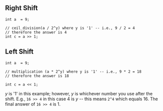 ## Right Shift  

```
int a  = 9;

// ceil_division(a / 2^y) where y is '1' -- i.e., 9 / 2 = 4
// therefore the answer is 4
int c = a >> 1;
```  

## Left Shift  

```
int a  = 9; 

// multiplication (a * 2^y) where y is '1' -- i.e., 9 * 2 = 18
// therefore the answer is 18

int c = a << 1;
```


*y* is '1' in this example; however, *y* is whichever number you use after the shift. E.g., `16 >> 4` in this case 4 is *y* -- this means `2^4` which equals 16. The final answer of `16 >> 4` is 1.  
